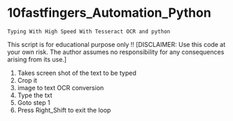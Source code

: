 # 10fastfingers_Automation_Python

`Typing With High Speed With Tesseract OCR and python`

This script is for educational purpose only !!
[DISCLAIMER: Use this code at your own risk. The author assumes no responsibility for any consequences arising from its use.]

1) Takes screen shot of the text to be typed
2) Crop it
3) image to text OCR conversion
4) Type the txt
5) Goto step 1
6) Press Right_Shift to exit the loop
